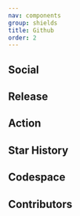 ```yaml
---
nav: components
group: shields
title: Github
order: 2
---
```


## Social

<code src="./Social.tsx" inline></code>

## Release

<code src="./Release.tsx" inline></code>

## Action

<code src="./Action.tsx" inline></code>

## Star History

<code src="./StarHistory.tsx" inline></code>

## Codespace

<code src="./Codespace.tsx" inline></code>

## Contributors

<code src="./Contributors.tsx" inline></code>
